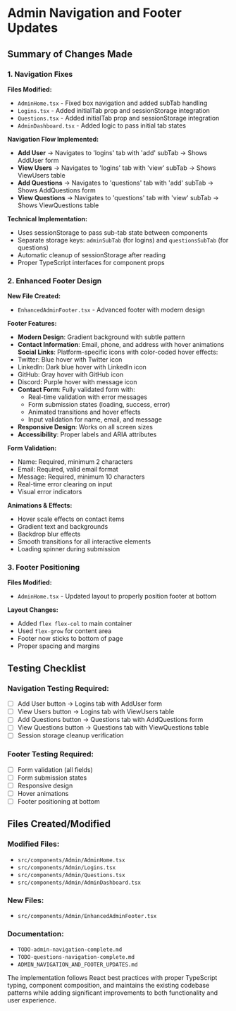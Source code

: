 # Admin Navigation and Footer Updates

## Summary of Changes Made

### 1. Navigation Fixes

**Files Modified:**
- `AdminHome.tsx` - Fixed box navigation and added subTab handling
- `Logins.tsx` - Added initialTab prop and sessionStorage integration
- `Questions.tsx` - Added initialTab prop and sessionStorage integration  
- `AdminDashboard.tsx` - Added logic to pass initial tab states

**Navigation Flow Implemented:**
- **Add User** → Navigates to 'logins' tab with 'add' subTab → Shows AddUser form
- **View Users** → Navigates to 'logins' tab with 'view' subTab → Shows ViewUsers table
- **Add Questions** → Navigates to 'questions' tab with 'add' subTab → Shows AddQuestions form
- **View Questions** → Navigates to 'questions' tab with 'view' subTab → Shows ViewQuestions table

**Technical Implementation:**
- Uses sessionStorage to pass sub-tab state between components
- Separate storage keys: `adminSubTab` (for logins) and `questionsSubTab` (for questions)
- Automatic cleanup of sessionStorage after reading
- Proper TypeScript interfaces for component props

### 2. Enhanced Footer Design

**New File Created:**
- `EnhancedAdminFooter.tsx` - Advanced footer with modern design

**Footer Features:**
- **Modern Design**: Gradient background with subtle pattern
- **Contact Information**: Email, phone, and address with hover animations
**Social Links**: Platform-specific icons with color-coded hover effects:
- Twitter: Blue hover with Twitter icon
- LinkedIn: Dark blue hover with LinkedIn icon  
- GitHub: Gray hover with GitHub icon
- Discord: Purple hover with message icon
- **Contact Form**: Fully validated form with:
  - Real-time validation with error messages
  - Form submission states (loading, success, error)
  - Animated transitions and hover effects
  - Input validation for name, email, and message
- **Responsive Design**: Works on all screen sizes
- **Accessibility**: Proper labels and ARIA attributes

**Form Validation:**
- Name: Required, minimum 2 characters
- Email: Required, valid email format
- Message: Required, minimum 10 characters
- Real-time error clearing on input
- Visual error indicators

**Animations & Effects:**
- Hover scale effects on contact items
- Gradient text and backgrounds
- Backdrop blur effects
- Smooth transitions for all interactive elements
- Loading spinner during submission

### 3. Footer Positioning

**Files Modified:**
- `AdminHome.tsx` - Updated layout to properly position footer at bottom

**Layout Changes:**
- Added `flex flex-col` to main container
- Used `flex-grow` for content area
- Footer now sticks to bottom of page
- Proper spacing and margins

## Testing Checklist

### Navigation Testing Required:
- [ ] Add User button → Logins tab with AddUser form
- [ ] View Users button → Logins tab with ViewUsers table
- [ ] Add Questions button → Questions tab with AddQuestions form  
- [ ] View Questions button → Questions tab with ViewQuestions table
- [ ] Session storage cleanup verification

### Footer Testing Required:
- [ ] Form validation (all fields)
- [ ] Form submission states
- [ ] Responsive design
- [ ] Hover animations
- [ ] Footer positioning at bottom

## Files Created/Modified

### Modified Files:
- `src/components/Admin/AdminHome.tsx`
- `src/components/Admin/Logins.tsx`
- `src/components/Admin/Questions.tsx`
- `src/components/Admin/AdminDashboard.tsx`

### New Files:
- `src/components/Admin/EnhancedAdminFooter.tsx`

### Documentation:
- `TODO-admin-navigation-complete.md`
- `TODO-questions-navigation-complete.md`
- `ADMIN_NAVIGATION_AND_FOOTER_UPDATES.md`

The implementation follows React best practices with proper TypeScript typing, component composition, and maintains the existing codebase patterns while adding significant improvements to both functionality and user experience.
